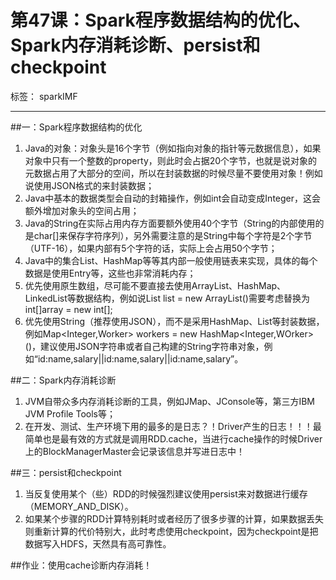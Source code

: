 # 第47课：Spark程序数据结构的优化、Spark内存消耗诊断、persist和checkpoint

标签： sparkIMF

---

##一：Spark程序数据结构的优化

 1. Java的对象：对象头是16个字节（例如指向对象的指针等元数据信息），如果对象中只有一个整数的property，则此时会占据20个字节，也就是说对象的元数据占用了大部分的空间，所以在封装数据的时候尽量不要使用对象！例如说使用JSON格式的来封装数据；
 2. Java中基本的数据类型会自动的封箱操作，例如int会自动变成Integer，这会额外增加对象头的空间占用；
 3. Java的String在实际占用内存方面要额外使用40个字节（String的内部使用的是char[]来保存字符序列），另外需要注意的是String中每个字符是2个字节（UTF-16），如果内部有5个字符的话，实际上会占用50个字节；
 4. Java中的集合List、HashMap等等其内部一般使用链表来实现，具体的每个数据是使用Entry等，这些也非常消耗内存；
 5. 优先使用原生数组，尽可能不要直接去使用ArrayList、HashMap、LinkedList等数据结构，例如说List<Integer> list = new ArrayList<Integer>()需要考虑替换为int[]array = new int[];
 6. 优先使用String（推荐使用JSON），而不是采用HashMap、List等封装数据，例如Map<Integer,Worker> workers = new HashMap<Integer,WOrker>()，建议使用JSON字符串或者自己构建的String字符串对象，例如“id:name,salary||id:name,salary||id:name,salary”。

##二：Spark内存消耗诊断

 1. JVM自带众多内存消耗诊断的工具，例如JMap、JConsole等，第三方IBM JVM Profile Tools等；
 2. 在开发、测试、生产环境下用的最多的是日志？！Driver产生的日志！！！最简单也是最有效的方式就是调用RDD.cache，当进行cache操作的时候Driver上的BlockManagerMaster会记录该信息并写进日志中！

##三：persist和checkpoint

 1. 当反复使用某个（些）RDD的时候强烈建议使用persist来对数据进行缓存（MEMORY_AND_DISK）。
 2. 如果某个步骤的RDD计算特别耗时或者经历了很多步骤的计算，如果数据丢失则重新计算的代价特别大，此时考虑使用checkpoint，因为checkpoint是把数据写入HDFS，天然具有高可靠性。

##作业：使用cache诊断内存消耗！
